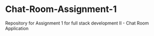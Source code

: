 # Chat-Room-Assignment-1
Repository for Assignment 1 for full stack development II - Chat Room Application
